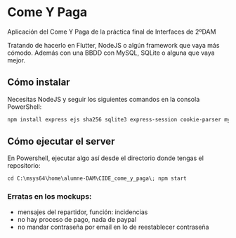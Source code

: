 # Come Y Paga
Aplicación del Come Y Paga de la práctica final de Interfaces de 2ºDAM

Tratando de hacerlo en Flutter, NodeJS o algún framework que vaya más cómodo. Además con una BBDD con MySQL, SQLite o alguna que vaya mejor.

## Cómo instalar
Necesitas NodeJS y seguir los siguientes comandos en la consola PowerShell:
```ps
npm install express ejs sha256 sqlite3 express-session cookie-parser mysql2 prisma
```

## Cómo ejecutar el server
En Powershell, ejecutar algo así desde el directorio donde tengas el repositorio:
```ps
cd C:\msys64\home\alumne-DAM\CIDE_come_y_paga\; npm start
```

### Erratas en los mockups:

- mensajes del repartidor, función: incidencias
- no hay proceso de pago, nada de paypal
- no mandar contraseña por email en lo de reestablecer contraseña
